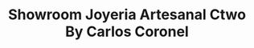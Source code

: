 ---
title: "Showroom Joyeria Artesanal Ctwo By Carlos Coronel"
url: /riohacha-la-guajira/showroom-joyeria-artesanal-ctwo-by-carlos-coronel/
shop: Schmuck
---